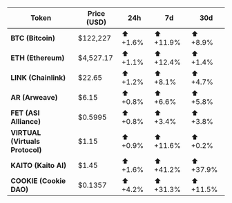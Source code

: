 
| Token | Price (USD) | 24h | 7d | 30d |
|-------|-------------|-----|----|-----|
| **BTC (Bitcoin)** | $122,227 | ⬆️ +1.6% | ⬆️ +11.9% | ⬆️ +8.9% |
| **ETH (Ethereum)** | $4,527.17 | ⬆️ +1.1% | ⬆️ +12.4% | ⬆️ +1.4% |
| **LINK (Chainlink)** | $22.65 | ⬆️ +1.2% | ⬆️ +8.1% | ⬆️ +4.7% |
| **AR (Arweave)** | $6.15 | ⬆️ +0.8% | ⬆️ +6.6% | ⬆️ +5.8% |
| **FET (ASI Alliance)** | $0.5995 | ⬆️ +0.8% | ⬆️ +3.4% | ⬆️ +3.8% |
| **VIRTUAL (Virtuals Protocol)** | $1.15 | ⬆️ +0.9% | ⬆️ +11.6% | ⬆️ +0.2% |
| **KAITO (Kaito AI)** | $1.45 | ⬆️ +1.6% | ⬆️ +41.2% | ⬆️ +37.9% |
| **COOKIE (Cookie DAO)** | $0.1357 | ⬆️ +4.2% | ⬆️ +31.3% | ⬆️ +11.5% |
